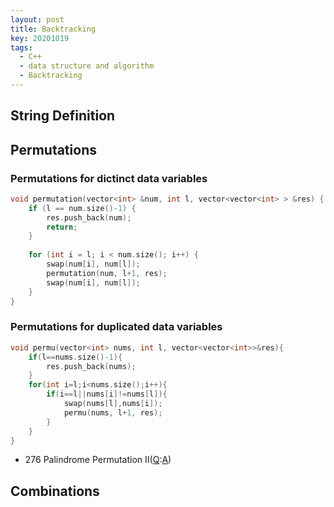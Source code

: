 ```yaml
---
layout: post
title: Backtracking
key: 20201019
tags:
  - C++
  - data structure and algorithm
  - Backtracking
---
```


## String Definition

## Permutations
### Permutations for dictinct data variables
```c++
void permutation(vector<int> &num, int l, vector<vector<int> > &res) {
    if (l == num.size()-1) {
        res.push_back(num);
        return;
    }
        
    for (int i = l; i < num.size(); i++) {
        swap(num[i], num[l]);
        permutation(num, l+1, res);
        swap(num[i], num[l]);
    }
}
```

### Permutations for duplicated data variables
```c++
void permu(vector<int> nums, int l, vector<vector<int>>&res){
    if(l==nums.size()-1){
        res.push_back(nums);
    }
    for(int i=l;i<nums.size();i++){
        if(i==l||nums[i]!=nums[l]){
            swap(nums[l],nums[i]);
            permu(nums, l+1, res);
        }
    }
}
```

* 276 Palindrome Permutation II([Q](https://leetcode.com/problems/palindrome-permutation-ii/):[A]())

## Combinations


